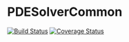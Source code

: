 # PDESolverCommon
 
 


[![Build Status](https://travis-ci.org/OptimalDesignLab/PDESolverCommon.jl.svg)](https://travis-ci.org/OptimalDesignLab/PDESolverCommon.jl)
[![Coverage Status](https://coveralls.io/repos/OptimalDesignLab/PDESolverCommon.jl/badge.svg?branch=master&service=github)](https://coveralls.io/github/OptimalDesignLab/PDESolverCommon.jl?branch=master)
